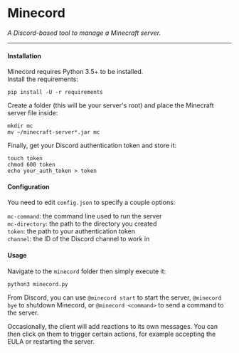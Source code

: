 Minecord
========

*A Discord-based tool to manage a Minecraft server.*

---

#### Installation

Minecord requires Python 3.5+ to be installed.  
Install the requirements:

```
pip install -U -r requirements
```

Create a folder (this will be your server's root) and place the Minecraft
server file inside:

```
mkdir mc
mv ~/minecraft-server*.jar mc
```

Finally, get your Discord authentication token and store it:

```
touch token
chmod 600 token
echo your_auth_token > token
```

#### Configuration

You need to edit `config.json` to specify a couple options:

`mc-command`: the command line used to run the server  
`mc-directory`: the path to the directory you created  
`token`: the path to your authentication token  
`channel`: the ID of the Discord channel to work in  

#### Usage

Navigate to the `minecord` folder then simply execute it:

```
python3 minecord.py
```

From Discord, you can use `@minecord start` to start the server, `@minecord
bye` to shutdown Minecord, or `@minecord <command>` to send a command to the
server.

Occasionally, the client will add reactions to its own messages. You can then
click on them to trigger certain actions, for example accepting the EULA
or restarting the server.
